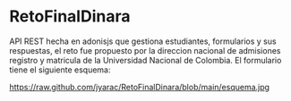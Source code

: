 ﻿# RetoFinalDinara
API REST hecha en adonisjs que gestiona estudiantes, formularios y sus respuestas, el reto fue propuesto por la direccion nacional de admisiones registro y matricula de la Universidad Nacional de Colombia.
El formulario tiene el siguiente esquema:

https://raw.github.com/jyarac/RetoFinalDinara/blob/main/esquema.jpg
